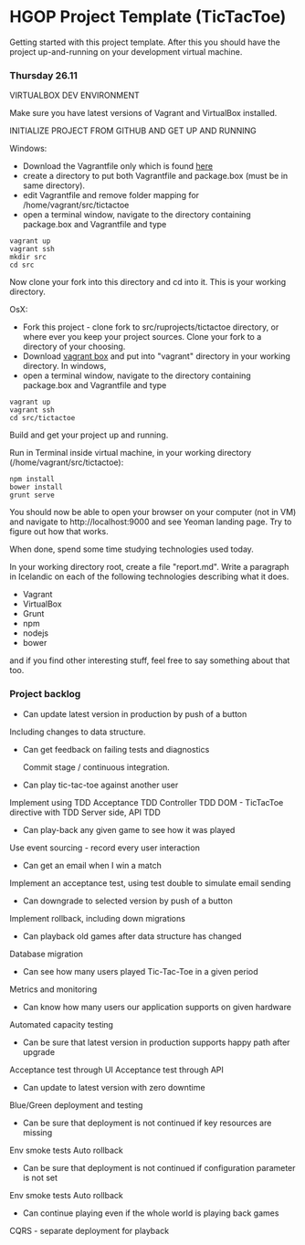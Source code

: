 HGOP Project Template (TicTacToe) 
=========

Getting started with this project template. After this you should have the project up-and-running on your
development virtual machine.


### Thursday 26.11

VIRTUALBOX DEV ENVIRONMENT

Make sure you have latest versions of Vagrant and VirtualBox installed.


INITIALIZE PROJECT FROM GITHUB AND GET UP AND RUNNING

Windows:
* Download the Vagrantfile only which is found [here](./vagrant/Vagrantfile)
* create a directory to put both Vagrantfile and package.box (must be in same directory).
* edit Vagrantfile and remove folder mapping for /home/vagrant/src/tictactoe
* open a terminal window, navigate to the directory containing package.box and Vagrantfile and type

``` 
vagrant up 
vagrant ssh
mkdir src
cd src
``` 
Now clone your fork into this directory and cd into it. This is your working directory.


OsX:
* Fork this project - clone fork to src/ruprojects/tictactoe directory, or where ever you 
keep your project sources. Clone your fork to a directory of your choosing.
* Download [vagrant box](https://dl.dropboxusercontent.com/u/7122561/package.box) and put into "vagrant" 
directory in your working directory. In windows, 
* open a terminal window, navigate to the directory containing package.box and Vagrantfile and type

``` 
vagrant up 
vagrant ssh
cd src/tictactoe
``` 

Build and get your project up and running.

Run in Terminal inside virtual machine, in your working directory (/home/vagrant/src/tictactoe):
``` 
npm install
bower install
grunt serve

``` 

You should now be able to open your browser on your computer (not in VM) and navigate to http://localhost:9000 and see Yeoman
landing page. Try to figure out how that works.


When done, spend some time studying technologies used today. 

In your working directory root, create a file "report.md". 
Write a paragraph in Icelandic on each of the following technologies describing what it does.
* Vagrant
* VirtualBox
* Grunt
* npm 
* nodejs
* bower

and if you find other interesting stuff, feel free to say something about that too.


### Project backlog

*	Can update latest version in production by push of a button
  
  Including changes to data structure.

* Can get feedback on failing tests and diagnostics

  Commit stage / continuous integration.

*	Can play tic-tac-toe against another user

 Implement using TDD
 Acceptance TDD
 Controller TDD
 DOM - TicTacToe directive with TDD
 Server side, API TDD

*	Can play-back any given game to see how it was played

 Use event sourcing - record every user interaction

*	Can get an email when I win a match

 Implement an acceptance test, using test double to simulate email sending

*	Can downgrade to selected version by push of a button

 Implement rollback, including down migrations

*	Can playback old games after data structure has changed

 Database migration

*	Can see how many users played Tic-Tac-Toe in a given period

 Metrics and monitoring

*	Can know how many users our application supports on given hardware

 Automated capacity testing

*	Can be sure that latest version in production supports happy path after upgrade

 Acceptance test through UI
 Acceptance test through API

*	Can update to latest version with zero downtime

  Blue/Green deployment and testing

*	Can be sure that deployment is not continued if key resources are missing

  Env smoke tests
  Auto rollback

*	Can be sure that deployment is not continued if configuration parameter is not set

  Env smoke tests
  Auto rollback

*	Can continue playing even if the whole world is playing back games

  CQRS - separate deployment for playback
